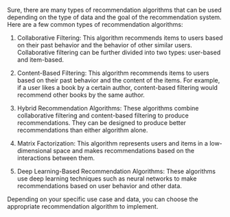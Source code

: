 Sure, there are many types of recommendation algorithms that can be used depending on the type of data and the goal of the recommendation system. Here are a few common types of recommendation algorithms:

1. Collaborative Filtering: This algorithm recommends items to users based on their past behavior and the behavior of other similar users. Collaborative filtering can be further divided into two types: user-based and item-based.

2. Content-Based Filtering: This algorithm recommends items to users based on their past behavior and the content of the items. For example, if a user likes a book by a certain author, content-based filtering would recommend other books by the same author.

3. Hybrid Recommendation Algorithms: These algorithms combine collaborative filtering and content-based filtering to produce recommendations. They can be designed to produce better recommendations than either algorithm alone.

4. Matrix Factorization: This algorithm represents users and items in a low-dimensional space and makes recommendations based on the interactions between them.

5. Deep Learning-Based Recommendation Algorithms: These algorithms use deep learning techniques such as neural networks to make recommendations based on user behavior and other data.

Depending on your specific use case and data, you can choose the appropriate recommendation algorithm to implement.